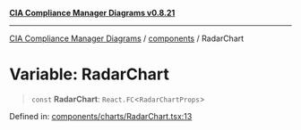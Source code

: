 [**CIA Compliance Manager Diagrams v0.8.21**](../../README.md)

***

[CIA Compliance Manager Diagrams](../../modules.md) / [components](../README.md) / RadarChart

# Variable: RadarChart

> `const` **RadarChart**: `React.FC`\<`RadarChartProps`\>

Defined in: [components/charts/RadarChart.tsx:13](https://github.com/Hack23/cia-compliance-manager/blob/689e67e40bb6afe811128d672a0d7dd5fcbdaea5/src/components/charts/RadarChart.tsx#L13)
